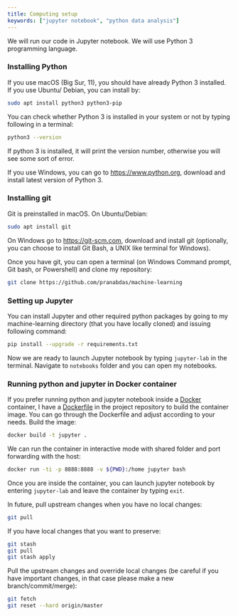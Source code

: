 ```yaml
---
title: Computing setup
keywords: ["jupyter notebook", "python data analysis"]
---
```


We will run our code in Jupyter notebook. We will use Python 3 programming
language.

### Installing Python
If you use macOS (Big Sur, 11), you should have already Python 3 installed. If
you use Ubuntu/ Debian, you can install by:
```bash
sudo apt install python3 python3-pip
```

You can check whether Python 3 is installed in your system or not by typing
following in a terminal:
```bash
python3 --version
```
If python 3 is installed, it will print the version number, otherwise you will
see some sort of error.

If you use Windows, you can go to <https://www.python.org>, download and
install latest version of Python 3.

### Installing git
Git is preinstalled in macOS. On Ubuntu/Debian:
```bash
sudo apt install git
```

On Windows go to <https://git-scm.com>, download and install git (optionally,
you can choose to install Git Bash, a UNIX like terminal for Windows).

Once you have git, you can open a terminal (on Windows Command prompt, Git bash,
or Powershell) and clone my repository:
```bash
git clone https://github.com/pranabdas/machine-learning
```

### Setting up Jupyter
You can install Jupyter and other required python packages by going to my
machine-learning directory (that you have locally cloned) and issuing following
command:
```bash
pip install --upgrade -r requirements.txt
```

Now we are ready to launch Jupyter notebook by typing `jupyter-lab` in the
terminal. Navigate to `notebooks` folder and you can open my notebooks.

### Running python and jupyter in Docker container
If you prefer running python and jupyter notebook inside a [Docker](
https://www.docker.com) container, I have a [Dockerfile](
https://github.com/pranabdas/machine-learning/blob/master/Dockerfile) in the
project repository to build the container image. You can go through the
Dockerfile and adjust according to your needs. Build the image:

```bash
docker build -t jupyter .
```

We can run the container in interactive mode with shared folder and port
forwarding with the host:

```bash
docker run -ti -p 8888:8888 -v ${PWD}:/home jupyter bash
```

Once you are inside the container, you can launch jupyter notebook by entering
`jupyter-lab` and leave the container by typing `exit`.

In future, pull upstream changes when you have no local changes:
```bash
git pull
```

If you have local changes that you want to preserve:
```bash
git stash
git pull
git stash apply
```

Pull the upstream changes and override local changes (be careful if you have
important changes, in that case please make a new branch/commit/merge):
```bash
git fetch
git reset --hard origin/master
```

